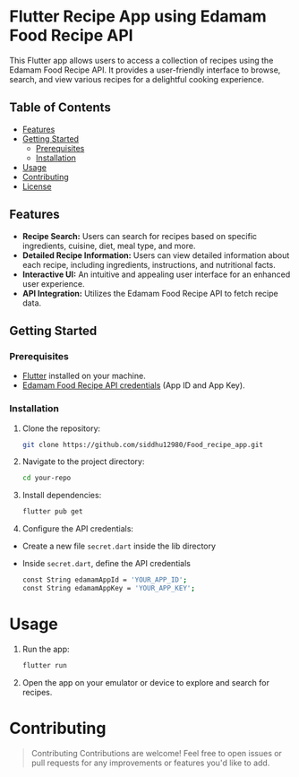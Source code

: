 # Flutter Recipe App using Edamam Food Recipe API

This Flutter app allows users to access a collection of recipes using the Edamam Food Recipe API. It provides a user-friendly interface to browse, search, and view various recipes for a delightful cooking experience.

## Table of Contents

- [Features](#features)
- [Getting Started](#getting-started)
  - [Prerequisites](#prerequisites)
  - [Installation](#installation)
- [Usage](#usage)
- [Contributing](#contributing)
- [License](#license)

## Features

- **Recipe Search:** Users can search for recipes based on specific ingredients, cuisine, diet, meal type, and more.
- **Detailed Recipe Information:** Users can view detailed information about each recipe, including ingredients, instructions, and nutritional facts.
- **Interactive UI:** An intuitive and appealing user interface for an enhanced user experience.
- **API Integration:** Utilizes the Edamam Food Recipe API to fetch recipe data.



## Getting Started

### Prerequisites

- [Flutter](https://flutter.dev/) installed on your machine.
- [Edamam Food Recipe API credentials](https://developer.edamam.com/edamam-recipe-api) (App ID and App Key).

### Installation

1. Clone the repository:

   ```bash
   git clone https://github.com/siddhu12980/Food_recipe_app.git

2. Navigate to the project directory:
   
   ```bash
   cd your-repo

3. Install dependencies:
   
   ```bash
   flutter pub get

4. Configure the API credentials:
  
  - Create a new file `secret.dart` inside the lib 
  directory
  - Inside `secret.dart`, define the API credentials
    
    ```bash
    const String edamamAppId = 'YOUR_APP_ID';
    const String edamamAppKey = 'YOUR_APP_KEY';

# Usage

1. Run the app:
  
    ```bash
    flutter run

2. Open the app on your emulator or device to explore and search for recipes.

# Contributing 

> Contributing
Contributions are welcome! Feel free to open issues or pull requests for any improvements or features you'd like to add.


